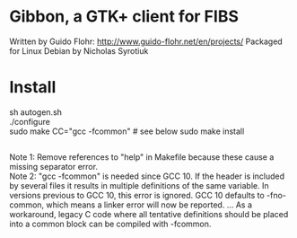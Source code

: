 # Gibbon, a GTK+ client for FIBS

Written by Guido Flohr:  http://www.guido-flohr.net/en/projects/
Packaged for Linux Debian by Nicholas Syrotiuk

# Install
sh autogen.sh  
./configure  
sudo make CC="gcc -fcommon"  # see below
sudo make install

##
Note 1: Remove references to "help" in Makefile because these cause a missing separator error.  
Note 2: "gcc -fcommon" is needed since GCC 10.  If the header is included by several files it results in multiple definitions of the same variable. In versions previous to GCC 10, this error is ignored. GCC 10 defaults to -fno-common, which means a linker error will now be reported. ... As a workaround, legacy C code where all tentative definitions should be placed into a common block can be compiled with -fcommon.
